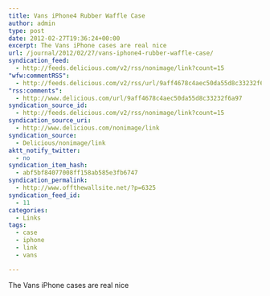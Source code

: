 ```yaml
---
title: Vans iPhone4 Rubber Waffle Case
author: admin
type: post
date: 2012-02-27T19:36:24+00:00
excerpt: The Vans iPhone cases are real nice
url: /journal/2012/02/27/vans-iphone4-rubber-waffle-case/
syndication_feed:
  - http://feeds.delicious.com/v2/rss/nonimage/link?count=15
"wfw:commentRSS":
  - http://feeds.delicious.com/v2/rss/url/9aff4678c4aec50da55d8c33232f6a97
"rss:comments":
  - http://www.delicious.com/url/9aff4678c4aec50da55d8c33232f6a97
syndication_source_id:
  - http://feeds.delicious.com/v2/rss/nonimage/link?count=15
syndication_source_uri:
  - http://www.delicious.com/nonimage/link
syndication_source:
  - Delicious/nonimage/link
aktt_notify_twitter:
  - no
syndication_item_hash:
  - abf5bf84077008ff158ab585e3fb6747
syndication_permalink:
  - http://www.offthewallsite.net/?p=6325
syndication_feed_id:
  - 11
categories:
  - Links
tags:
  - case
  - iphone
  - link
  - vans

---
```

The Vans iPhone cases are real nice